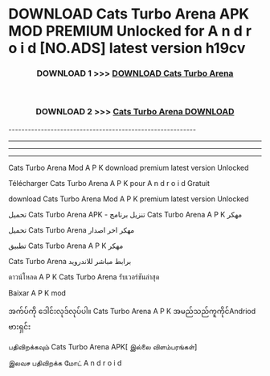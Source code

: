 # DOWNLOAD Cats Turbo Arena  APK MOD PREMIUM Unlocked for A n d r o i d [NO.ADS] latest version h19cv 



<div align="center">

<h3>DOWNLOAD 1 >>> <a href="https://getmod2.web.app/?judul=Cats Turbo Arena ">DOWNLOAD Cats Turbo Arena </a></h3><br>

<h3>DOWNLOAD 2 >>> <a href="https://getmod2.web.app/?judul=Cats Turbo Arena ">Cats Turbo Arena  DOWNLOAD </a></h3>

</div>
----------------------------------------------------------

----------------------------------------------------------

----------------------------------------------------------

----------------------------------------------------------

Cats Turbo Arena  Mod A P K download premium latest version Unlocked

Télécharger Cats Turbo Arena  A P K pour A n d r o i d Gratuit

download Cats Turbo Arena  Mod A P K premium latest version Unlocked

تحميل Cats Turbo Arena  APK - تنزيل برنامج Cats Turbo Arena  A P K مهكر

تحميل Cats Turbo Arena  مهكر اخر اصدار

تطبيق Cats Turbo Arena  A P K مهكر

Cats Turbo Arena  برابط مباشر للاندرويد

ดาวน์โหลด A P K Cats Turbo Arena  รับเวอร์ชันล่าสุด

Baixar A P K mod

အက်ပ်ကို ဒေါင်းလုဒ်လုပ်ပါ။ Cats Turbo Arena  A P K အမည်သည်ကူကိုင်Andriod ဗားရှင်း

பதிவிறக்கவும் Cats Turbo Arena  APK[ இல்லை விளம்பரங்கள்] 
 
இலவச பதிவிறக்க மோட் A n d r o i d



